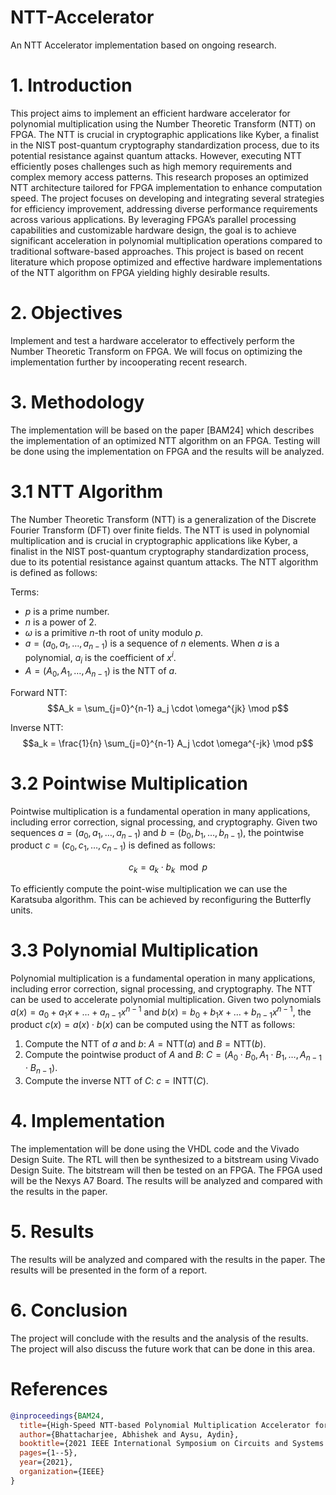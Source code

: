 # NTT-Accelerator
An NTT Accelerator implementation based on ongoing research.

# 1. Introduction
This project aims to implement an efficient hardware accelerator for polynomial multiplication using the Number Theoretic Transform (NTT) on FPGA. The NTT is crucial in cryptographic applications like Kyber, a finalist in the NIST post-quantum cryptography standardization process, due to its potential resistance against quantum attacks. However, executing NTT efficiently poses challenges such as high memory requirements and complex memory access patterns. This research proposes an optimized NTT architecture tailored for FPGA implementation to enhance computation speed. The project focuses on developing and integrating several strategies for efficiency improvement, addressing diverse performance requirements across various applications. By leveraging FPGA’s parallel processing capabilities and customizable hardware design, the goal is to achieve significant acceleration in polynomial multiplication operations compared to traditional software-based approaches. This project is based on recent literature which propose optimized and effective hardware implementations of the NTT algorithm on FPGA yielding highly desirable results.

# 2. Objectives
Implement and test a hardware accelerator to effectively perform the Number Theoretic Transform on FPGA. We
will focus on optimizing the implementation further by incooperating recent research.

# 3. Methodology
The implementation will be based on the paper [BAM24] which describes the implementation of an optimized NTT
algorithm on an FPGA. Testing will be done using the implementation on FPGA and the results will be analyzed.

# 3.1 NTT Algorithm
The Number Theoretic Transform (NTT) is a generalization of the Discrete Fourier Transform (DFT) over finite fields. The NTT is used in polynomial multiplication and is crucial in cryptographic applications like Kyber, a finalist in the NIST post-quantum cryptography standardization process, due to its potential resistance against quantum attacks. The NTT algorithm is defined as follows: 

Terms:
- $p$ is a prime number.
- $n$ is a power of 2.
- $\omega$ is a primitive $n$-th root of unity modulo $p$.
- $a = (a_0, a_1, \ldots, a_{n-1})$ is a sequence of $n$ elements. When $a$ is a polynomial, $a_i$ is the coefficient of $x^i$.
- $A = (A_0, A_1, \ldots, A_{n-1})$ is the NTT of $a$.

Forward NTT:
$$A_k = \sum_{j=0}^{n-1} a_j \cdot \omega^{jk} \mod p$$

Inverse NTT:
$$a_k = \frac{1}{n} \sum_{j=0}^{n-1} A_j \cdot \omega^{-jk} \mod p$$

# 3.2 Pointwise Multiplication
Pointwise multiplication is a fundamental operation in many applications, including error correction, signal processing, and cryptography. Given two sequences $a = (a_0, a_1, \ldots, a_{n-1})$ and $b = (b_0, b_1, \ldots, b_{n-1})$, the pointwise product $c = (c_0, c_1, \ldots, c_{n-1})$ is defined as follows:

$$c_k = a_k \cdot b_k \mod p$$

To efficiently compute the point-wise multiplication we can use the Karatsuba algorithm. This can be achieved by reconfiguring the Butterfly units.

# 3.3 Polynomial Multiplication
Polynomial multiplication is a fundamental operation in many applications, including error correction, signal processing, and cryptography. The NTT can be used to accelerate polynomial multiplication. Given two polynomials $a(x) = a_0 + a_1x + \ldots + a_{n-1}x^{n-1}$ and $b(x) = b_0 + b_1x + \ldots + b_{n-1}x^{n-1}$, the product $c(x) = a(x) \cdot b(x)$ can be computed using the NTT as follows:

1. Compute the NTT of $a$ and $b$: $A = \text{NTT}(a)$ and $B = \text{NTT}(b)$.
2. Compute the pointwise product of $A$ and $B$: $C = (A_0 \cdot B_0, A_1 \cdot B_1, \ldots, A_{n-1} \cdot B_{n-1})$.
3. Compute the inverse NTT of $C$: $c = \text{INTT}(C)$.

# 4. Implementation
The implementation will be done using the VHDL code and the Vivado Design Suite. The RTL will then be synthesized to a bitstream using Vivado Design Suite. The bitstream will then be tested on an FPGA. The FPGA used will be the Nexys A7 Board. The results will be analyzed and compared with the results in the paper.

# 5. Results
The results will be analyzed and compared with the results in the paper. The results will be presented in the form of a report.

# 6. Conclusion
The project will conclude with the results and the analysis of the results. The project will also discuss the future work that can be done in this area.

# References
```bibtex
@inproceedings{BAM24,
  title={High-Speed NTT-based Polynomial Multiplication Accelerator for Post-Quantum Cryptography},
  author={Bhattacharjee, Abhishek and Aysu, Aydin},
  booktitle={2021 IEEE International Symposium on Circuits and Systems (ISCAS)},
  pages={1--5},
  year={2021},
  organization={IEEE}
}
```


